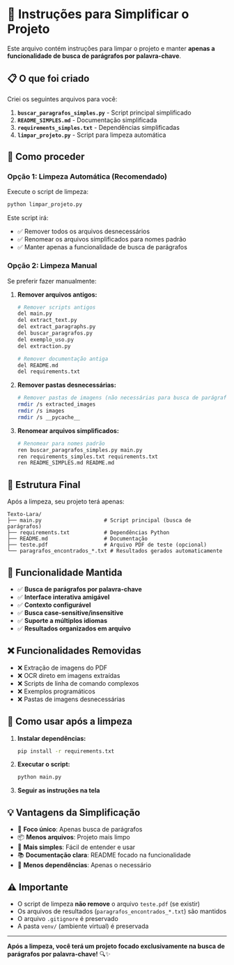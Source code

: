 # 🧹 Instruções para Simplificar o Projeto

Este arquivo contém instruções para limpar o projeto e manter **apenas a funcionalidade de busca de parágrafos por palavra-chave**.

## 📋 O que foi criado

Criei os seguintes arquivos para você:

1. **`buscar_paragrafos_simples.py`** - Script principal simplificado
2. **`README_SIMPLES.md`** - Documentação simplificada
3. **`requirements_simples.txt`** - Dependências simplificadas
4. **`limpar_projeto.py`** - Script para limpeza automática

## 🚀 Como proceder

### Opção 1: Limpeza Automática (Recomendado)

Execute o script de limpeza:

```bash
python limpar_projeto.py
```

Este script irá:
- ✅ Remover todos os arquivos desnecessários
- ✅ Renomear os arquivos simplificados para nomes padrão
- ✅ Manter apenas a funcionalidade de busca de parágrafos

### Opção 2: Limpeza Manual

Se preferir fazer manualmente:

1. **Remover arquivos antigos:**
   ```bash
   # Remover scripts antigos
   del main.py
   del extract_text.py
   del extract_paragraphs.py
   del buscar_paragrafos.py
   del exemplo_uso.py
   del extraction.py
   
   # Remover documentação antiga
   del README.md
   del requirements.txt
   ```

2. **Remover pastas desnecessárias:**
   ```bash
   # Remover pastas de imagens (não necessárias para busca de parágrafos)
   rmdir /s extracted_images
   rmdir /s images
   rmdir /s __pycache__
   ```

3. **Renomear arquivos simplificados:**
   ```bash
   # Renomear para nomes padrão
   ren buscar_paragrafos_simples.py main.py
   ren requirements_simples.txt requirements.txt
   ren README_SIMPLES.md README.md
   ```

## 📁 Estrutura Final

Após a limpeza, seu projeto terá apenas:

```
Texto-Lara/
├── main.py                    # Script principal (busca de parágrafos)
├── requirements.txt           # Dependências Python
├── README.md                  # Documentação
├── teste.pdf                  # Arquivo PDF de teste (opcional)
└── paragrafos_encontrados_*.txt # Resultados gerados automaticamente
```

## 🎯 Funcionalidade Mantida

- ✅ **Busca de parágrafos por palavra-chave**
- ✅ **Interface interativa amigável**
- ✅ **Contexto configurável**
- ✅ **Busca case-sensitive/insensitive**
- ✅ **Suporte a múltiplos idiomas**
- ✅ **Resultados organizados em arquivo**

## ❌ Funcionalidades Removidas

- ❌ Extração de imagens do PDF
- ❌ OCR direto em imagens extraídas
- ❌ Scripts de linha de comando complexos
- ❌ Exemplos programáticos
- ❌ Pastas de imagens desnecessárias

## 🚀 Como usar após a limpeza

1. **Instalar dependências:**
   ```bash
   pip install -r requirements.txt
   ```

2. **Executar o script:**
   ```bash
   python main.py
   ```

3. **Seguir as instruções na tela**

## 💡 Vantagens da Simplificação

- 🎯 **Foco único**: Apenas busca de parágrafos
- 📦 **Menos arquivos**: Projeto mais limpo
- 🚀 **Mais simples**: Fácil de entender e usar
- 📚 **Documentação clara**: README focado na funcionalidade
- 🔧 **Menos dependências**: Apenas o necessário

## ⚠️ Importante

- O script de limpeza **não remove** o arquivo `teste.pdf` (se existir)
- Os arquivos de resultados (`paragrafos_encontrados_*.txt`) são mantidos
- O arquivo `.gitignore` é preservado
- A pasta `venv/` (ambiente virtual) é preservada

---

**Após a limpeza, você terá um projeto focado exclusivamente na busca de parágrafos por palavra-chave!** 🔍✨
